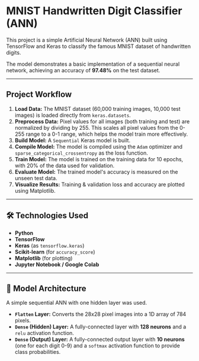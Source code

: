 # MNIST Handwritten Digit Classifier (ANN)

This project is a simple Artificial Neural Network (ANN) built using TensorFlow and Keras to classify the famous MNIST dataset of handwritten digits.

The model demonstrates a basic implementation of a sequential neural network, achieving an accuracy of **97.48%** on the test dataset.



---

## Project Workflow

1.  **Load Data:** The MNIST dataset (60,000 training images, 10,000 test images) is loaded directly from `keras.datasets`.
2.  **Preprocess Data:** Pixel values for all images (both training and test) are normalized by dividing by 255. This scales all pixel values from the 0-255 range to a 0-1 range, which helps the model train more effectively.
3.  **Build Model:** A `Sequential` Keras model is built.
4.  **Compile Model:** The model is compiled using the `Adam` optimizer and `sparse_categorical_crossentropy` as the loss function.
5.  **Train Model:** The model is trained on the training data for 10 epochs, with 20% of the data used for validation.
6.  **Evaluate Model:** The trained model's accuracy is measured on the unseen test data.
7.  **Visualize Results:** Training & validation loss and accuracy are plotted using Matplotlib.

---

## 🛠️ Technologies Used

* **Python**
* **TensorFlow**
* **Keras** (as `tensorflow.keras`)
* **Scikit-learn** (for `accuracy_score`)
* **Matplotlib** (for plotting)
* **Jupyter Notebook / Google Colab**

---

## 🧠 Model Architecture

A simple sequential ANN with one hidden layer was used.

* **`Flatten` Layer:** Converts the 28x28 pixel images into a 1D array of 784 pixels.
* **`Dense` (Hidden) Layer:** A fully-connected layer with **128 neurons** and a `relu` activation function.
* **`Dense` (Output) Layer:** A fully-connected output layer with **10 neurons** (one for each digit 0-9) and a `softmax` activation function to provide class probabilities.
